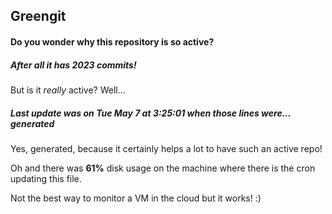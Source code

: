 ## Greengit

#### Do you wonder why this repository is so active?

##### After all it has 2023 commits!

But is it *really* active? Well...

##### Last update was on Tue May 7 at 3:25:01 when those lines were... generated

Yes, generated, because it certainly helps a lot to have such an active repo!

Oh and there was **61%** disk usage on the machine
where there is the cron updating this file.

Not the best way to monitor a VM in the cloud but it works! :)
